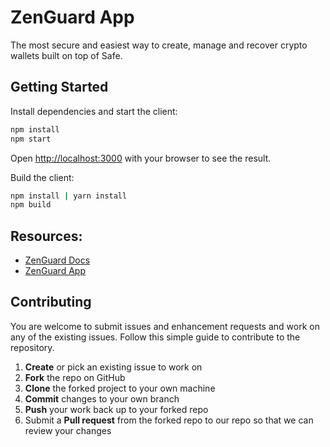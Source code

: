 # ZenGuard App

The most secure and easiest way to create, manage and recover crypto wallets built on top of Safe.


## Getting Started

Install dependencies and start the client:

```bash
npm install
npm start
```

Open [http://localhost:3000](http://localhost:3000) with your browser to see the result.

Build the client:

```bash
npm install | yarn install
npm build
```

## Resources:

- [ZenGuard Docs](https://docs.zenguard.xyz)
- [ZenGuard App](https://app.zenguard.xyz/login) 

## Contributing

You are welcome to submit issues and enhancement requests and work on any of the existing issues. Follow this simple guide to contribute to the repository.

1.  **Create** or pick an existing issue to work on
2.  **Fork** the repo on GitHub
3.  **Clone** the forked project to your own machine
4.  **Commit** changes to your own branch
5.  **Push** your work back up to your forked repo
6.  Submit a **Pull request** from the forked repo to our repo so that we can review your changes

